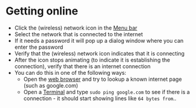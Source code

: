 # Getting online

* Click the (wireless) network icon in the [Menu bar](guides/menu-bar.md)
* Select the network that is connected to the internet
* If it needs a password it will pop up a dialog window where you can enter the password
* Verify that the (wireless) network icon indicates that it is connecting
* After the icon stops animating (to indicate it is establishing the connection), verify that there is an internet connection
* You can do this in one of the following ways:
  * Open the [web browser](web-browser.md) and try to lookup a known internet page (such as google.com)
  * Open a [Terminal](terminal.md) and type `sudo ping google.com` to see if there is a connection - it should start showing lines
    like `64 bytes from`..
